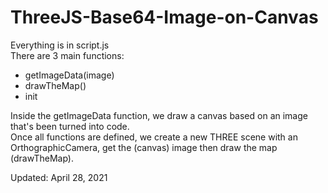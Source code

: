 # ThreeJS-Base64-Image-on-Canvas
<p>
  Everything is in script.js <br />
  There are 3 main functions: 
  <ul>
    <li>getImageData(image)</li>
    <li>drawTheMap()</li>
    <li>init</li>
  </ul>
  Inside the getImageData function, we draw a canvas based on an image that's been turned into code. <br />
  Once all functions are defined, we create a new THREE scene with an OrthographicCamera, get the (canvas) image then draw the map (drawTheMap). <br />
</p>

<p>Updated: April 28, 2021 </p>
